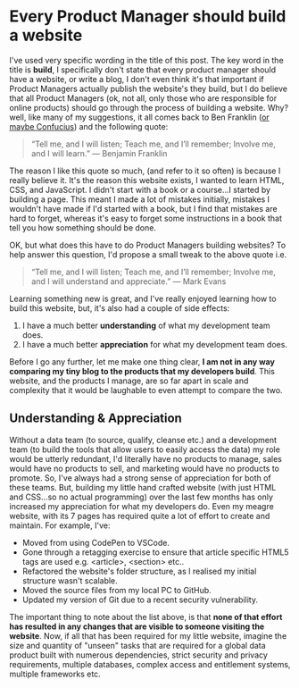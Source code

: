 # Every Product Manager should build a website

I've used very specific wording in the title of this post. The key word in the title is **build**, I specifically don't state that every product manager should have a website, or write a blog, I don't even think it's that important if Product Managers actually publish the website's they build, but I do believe that all Product Managers (ok, not all, only those who are responsible for online products) should go through the process of building a website. Why? well, like many of my suggestions, it all comes back to Ben Franklin ([or maybe Confucius](https://quoteinvestigator.com/2019/02/27/tell/)) and the following quote:

> “Tell me, and I will listen; Teach me, and I’ll remember; Involve me, and I will learn.”
> — Benjamin Franklin

The reason I like this quote so much, (and refer to it so often) is because I really believe it. It's the reason this website exists, I wanted to learn HTML, CSS, and JavaScript. I didn't start with a book or a course...I started by building a page. This meant I made a lot of mistakes initially, mistakes I wouldn't have made if I'd started with a book, but I find that mistakes are hard to forget, whereas it's easy to forget some instructions in a book that tell you how something should be done.

OK, but what does this have to do Product Managers building websites? To help answer this question, I'd propose a small tweak to the above quote i.e.

> “Tell me, and I will listen; Teach me, and I’ll remember; Involve me, and I will understand and appreciate.”
> — Mark Evans

Learning something new is great, and I've really enjoyed learning how to build this website, but, it's also had a couple of side effects:

1. I have a much better **understanding** of what my development team does.
2. I have a much better **appreciation** for what my development team does.

Before I go any further, let me make one thing clear, **I am not in any way comparing my tiny blog to the products that my developers build**. This website, and the products I manage, are so far apart in scale and complexity that it would be laughable to even attempt to compare the two.

## Understanding & Appreciation

Without a data team (to source, qualify, cleanse etc.) and a development team (to build the tools that allow users to easily access the data) my role would be utterly redundant, I'd literally have no products to manage, sales would have no products to sell, and marketing would have no products to promote. So, I've always had a strong sense of appreciation for both of these teams. But, building my little hand crafted website (with just HTML and CSS...so no actual programming) over the last few months has only increased my appreciation for what my developers do. Even my meagre website, with its 7 pages has required quite a lot of effort to create and maintain. For example, I've:

- Moved from using CodePen to VSCode.
- Gone through a retagging exercise to ensure that article specific HTML5 tags are used e.g. &lt;article&gt;, &lt;section&gt; etc..
- Refactored the website's folder structure, as I realised my initial structure wasn't scalable.
- Moved the source files from my local PC to GitHub.
- Updated my version of Git due to a recent security vulnerability.

The important thing to note about the list above, is that **none of that effort has resulted in any changes that are visible to someone visiting the website**. Now, if all that has been required for my little website, imagine the size and quantity of "unseen" tasks that are required for a global data product built with numerous dependencies, strict security and privacy requirements, multiple databases, complex access and entitlement systems, multiple frameworks etc.
